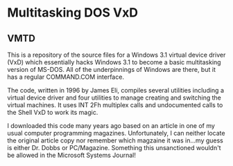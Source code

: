 # Multitasking DOS VxD
## VMTD
This is a repository of the source files for a Windows 3.1 virtual device driver
(VxD) which essentially hacks Windows 3.1 to become a basic multitasking
version of MS-DOS. All of the underpinnings of Windows are there, but it
has a regular COMMAND.COM interface. 

The code, written in 1996 by James Eli, compiles several utilities including a 
virtual device driver and four utilities to manage creating and switching 
the virtual machines. It uses INT 2Fh multiplex calls and undocumented calls
to the Shell VxD to work its magic.

I downloaded this code many years ago based on an article in one of my usual
computer programming magazines. Unfortunately, I can neither locate the original
article copy nor remember which magzaine it was in...my guess is either Dr. Dobbs
or PC/Magazine. Something this unsanctioned wouldn't be allowed in the
Microsoft Systems Journal!
